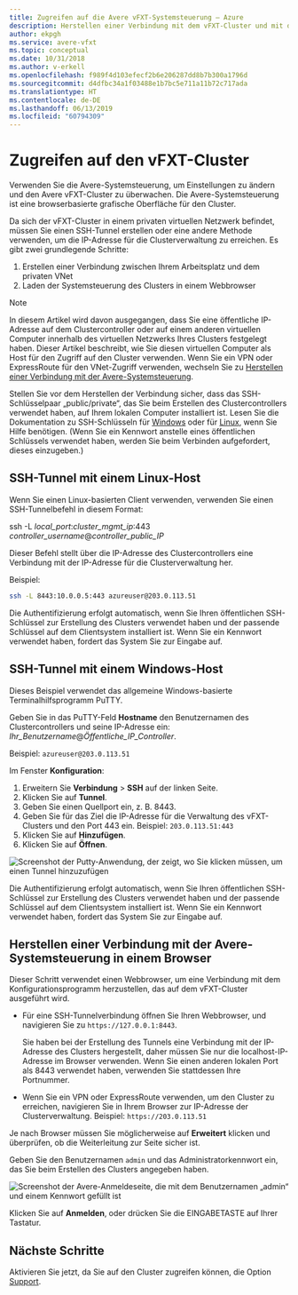 ```yaml
---
title: Zugreifen auf die Avere vFXT-Systemsteuerung – Azure
description: Herstellen einer Verbindung mit dem vFXT-Cluster und mit der browserbasierten Avere-Systemsteuerung zum Konfigurieren von Avere vFXT
author: ekpgh
ms.service: avere-vfxt
ms.topic: conceptual
ms.date: 10/31/2018
ms.author: v-erkell
ms.openlocfilehash: f989f4d103efecf2b6e206287dd8b7b300a1796d
ms.sourcegitcommit: d4dfbc34a1f03488e1b7bc5e711a11b72c717ada
ms.translationtype: HT
ms.contentlocale: de-DE
ms.lasthandoff: 06/13/2019
ms.locfileid: "60794309"
---
```

# <a name="access-the-vfxt-cluster"></a>Zugreifen auf den vFXT-Cluster

Verwenden Sie die Avere-Systemsteuerung, um Einstellungen zu ändern und den Avere vFXT-Cluster zu überwachen. Die Avere-Systemsteuerung ist eine browserbasierte grafische Oberfläche für den Cluster.

Da sich der vFXT-Cluster in einem privaten virtuellen Netzwerk befindet, müssen Sie einen SSH-Tunnel erstellen oder eine andere Methode verwenden, um die IP-Adresse für die Clusterverwaltung zu erreichen. Es gibt zwei grundlegende Schritte: 

1. Erstellen einer Verbindung zwischen Ihrem Arbeitsplatz und dem privaten VNet 
1. Laden der Systemsteuerung des Clusters in einem Webbrowser 

> [!NOTE] 
> In diesem Artikel wird davon ausgegangen, dass Sie eine öffentliche IP-Adresse auf dem Clustercontroller oder auf einem anderen virtuellen Computer innerhalb des virtuellen Netzwerks Ihres Clusters festgelegt haben. Dieser Artikel beschreibt, wie Sie diesen virtuellen Computer als Host für den Zugriff auf den Cluster verwenden. Wenn Sie ein VPN oder ExpressRoute für den VNet-Zugriff verwenden, wechseln Sie zu [Herstellen einer Verbindung mit der Avere-Systemsteuerung](#connect-to-the-avere-control-panel-in-a-browser).

Stellen Sie vor dem Herstellen der Verbindung sicher, dass das SSH-Schlüsselpaar „public/private“, das Sie beim Erstellen des Clustercontrollers verwendet haben, auf Ihrem lokalen Computer installiert ist. Lesen Sie die Dokumentation zu SSH-Schlüsseln für [Windows](https://docs.microsoft.com/azure/virtual-machines/linux/ssh-from-windows) oder für [Linux](https://docs.microsoft.com/azure/virtual-machines/linux/mac-create-ssh-keys), wenn Sie Hilfe benötigen. (Wenn Sie ein Kennwort anstelle eines öffentlichen Schlüssels verwendet haben, werden Sie beim Verbinden aufgefordert, dieses einzugeben.) 

## <a name="ssh-tunnel-with-a-linux-host"></a>SSH-Tunnel mit einem Linux-Host

Wenn Sie einen Linux-basierten Client verwenden, verwenden Sie einen SSH-Tunnelbefehl in diesem Format: 

ssh -L *local_port*:*cluster_mgmt_ip*:443 *controller_username*\@*controller_public_IP*

Dieser Befehl stellt über die IP-Adresse des Clustercontrollers eine Verbindung mit der IP-Adresse für die Clusterverwaltung her.

Beispiel:

```sh
ssh -L 8443:10.0.0.5:443 azureuser@203.0.113.51
```

Die Authentifizierung erfolgt automatisch, wenn Sie Ihren öffentlichen SSH-Schlüssel zur Erstellung des Clusters verwendet haben und der passende Schlüssel auf dem Clientsystem installiert ist. Wenn Sie ein Kennwort verwendet haben, fordert das System Sie zur Eingabe auf.

## <a name="ssh-tunnel-with-a-windows-host"></a>SSH-Tunnel mit einem Windows-Host

Dieses Beispiel verwendet das allgemeine Windows-basierte Terminalhilfsprogramm PuTTY.

Geben Sie in das PuTTY-Feld **Hostname** den Benutzernamen des Clustercontrollers und seine IP-Adresse ein: *Ihr_Benutzername*\@*Öffentliche_IP_Controller*.

Beispiel: ``azureuser@203.0.113.51``

Im Fenster **Konfiguration**:

1. Erweitern Sie **Verbindung** > **SSH** auf der linken Seite. 
1. Klicken Sie auf **Tunnel**. 
1. Geben Sie einen Quellport ein, z. B. 8443. 
1. Geben Sie für das Ziel die IP-Adresse für die Verwaltung des vFXT-Clusters und den Port 443 ein. 
   Beispiel: ``203.0.113.51:443``
1. Klicken Sie auf **Hinzufügen**.
1. Klicken Sie auf **Öffnen**.

![Screenshot der Putty-Anwendung, der zeigt, wo Sie klicken müssen, um einen Tunnel hinzuzufügen](media/avere-vfxt-ptty-numbered.png)

Die Authentifizierung erfolgt automatisch, wenn Sie Ihren öffentlichen SSH-Schlüssel zur Erstellung des Clusters verwendet haben und der passende Schlüssel auf dem Clientsystem installiert ist. Wenn Sie ein Kennwort verwendet haben, fordert das System Sie zur Eingabe auf.

## <a name="connect-to-the-avere-control-panel-in-a-browser"></a>Herstellen einer Verbindung mit der Avere-Systemsteuerung in einem Browser

Dieser Schritt verwendet einen Webbrowser, um eine Verbindung mit dem Konfigurationsprogramm herzustellen, das auf dem vFXT-Cluster ausgeführt wird.

* Für eine SSH-Tunnelverbindung öffnen Sie Ihren Webbrowser, und navigieren Sie zu `https://127.0.0.1:8443`. 

  Sie haben bei der Erstellung des Tunnels eine Verbindung mit der IP-Adresse des Clusters hergestellt, daher müssen Sie nur die localhost-IP-Adresse im Browser verwenden. Wenn Sie einen anderen lokalen Port als 8443 verwendet haben, verwenden Sie stattdessen Ihre Portnummer.

* Wenn Sie ein VPN oder ExpressRoute verwenden, um den Cluster zu erreichen, navigieren Sie in Ihrem Browser zur IP-Adresse der Clusterverwaltung. Beispiel: ``https://203.0.113.51``

Je nach Browser müssen Sie möglicherweise auf **Erweitert** klicken und überprüfen, ob die Weiterleitung zur Seite sicher ist.

Geben Sie den Benutzernamen `admin` und das Administratorkennwort ein, das Sie beim Erstellen des Clusters angegeben haben.

![Screenshot der Avere-Anmeldeseite, die mit dem Benutzernamen „admin“ und einem Kennwort gefüllt ist](media/avere-vfxt-gui-login.png)

Klicken Sie auf **Anmelden**, oder drücken Sie die EINGABETASTE auf Ihrer Tastatur.

## <a name="next-steps"></a>Nächste Schritte

Aktivieren Sie jetzt, da Sie auf den Cluster zugreifen können, die Option [Support](avere-vfxt-enable-support.md).
